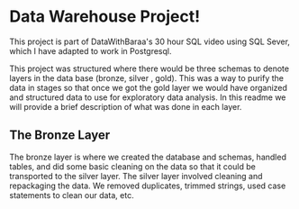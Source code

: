 # Data Warehouse Project! 
This project is part of DataWithBaraa's 30 hour SQL video using SQL Sever, which I have adapted to work in Postgresql.  

This project was structured where there would be three schemas to denote layers in the data base (bronze, silver , gold). This was a way to purify the data in stages so that once we got the gold layer we would have organized and structured data to use for exploratory data analysis. In this readme we will provide a brief description of what was done in each layer. 

## The Bronze Layer 
The bronze layer is where we created the database and schemas, handled tables, and did some basic cleaning on the data so that it could be transported to the silver layer.
The silver layer involved cleaning and repackaging the data. We removed duplicates, trimmed strings, used case statements to clean our data, etc. 


